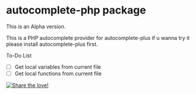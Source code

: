# autocomplete-php package
This is an Alpha version.

This is a PHP autocomplete provider for autocomplete-plus if u wanna try it please install autocomplete-plus first.

To-Do List
- [ ] Get local variables from current file
- [ ] Get local functions from current file

[![Share the love!](https://www.paypalobjects.com/pt_BR/BR/i/btn/btn_donateCC_LG.gif)](https://www.paypal.com/cgi-bin/webscr?cmd=_s-xclick&hosted_button_id=AMS87WQKEVEHG)
